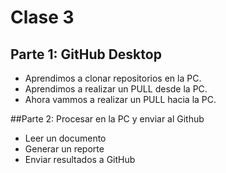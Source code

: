 # Clase 3

## Parte 1: GitHub Desktop

- Aprendimos a clonar repositorios en la PC.
- Aprendimos a realizar un PULL desde la PC.
- Ahora vammos a realizar un PULL hacia la PC.

##Parte 2: Procesar en la PC y enviar al Github

- Leer un documento
- Generar un reporte
- Enviar resultados a GitHub
